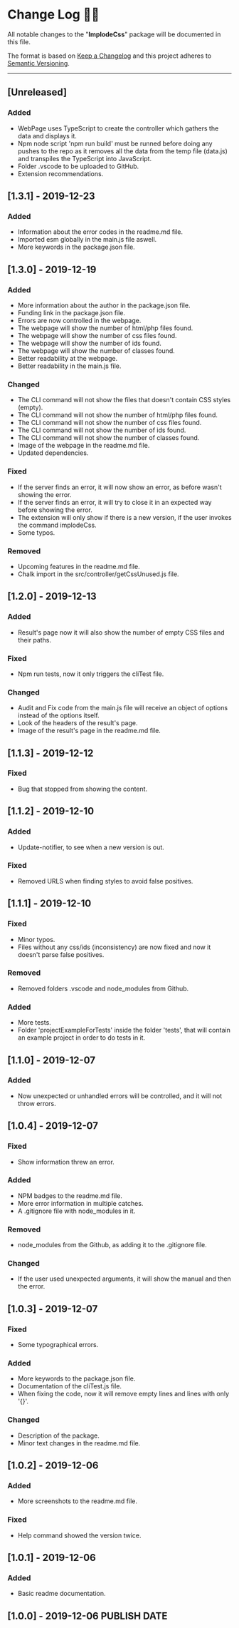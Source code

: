 <!-- markdownlint-disable MD024-->
# **Change Log** 📜📝

All notable changes to the "**ImplodeCss**" package will be documented in this file.

The format is based on [Keep a Changelog](https://keepachangelog.com/en/1.0.0/) and this project adheres to [Semantic Versioning](https://semver.org/spec/v2.0.0.html).

---

## [Unreleased]

### Added

* WebPage uses TypeScript to create the controller which gathers the data and displays it.
* Npm node script 'npm run build' must be runned before doing any pushes to the repo as it removes all the data from the temp file (data.js) and transpiles the TypeScript into JavaScript.
* Folder .vscode to be uploaded to GitHub.
* Extension recommendations.

## [**1.3.1**] - 2019-12-23

### Added

* Information about the error codes in the readme.md file.
* Imported esm globally in the main.js file aswell.
* More keywords in the package.json file.

## [**1.3.0**] - 2019-12-19

### Added

* More information about the author in the package.json file.
* Funding link in the package.json file.
* Errors are now controlled in the webpage.
* The webpage will show the number of html/php files found.
* The webpage will show the number of css files found.
* The webpage will show the number of ids found.
* The webpage will show the number of classes found.
* Better readability at the webpage.
* Better readability in the main.js file.

### Changed

* The CLI command will not show the files that doesn't contain CSS styles (empty).
* The CLI command will not show the number of html/php files found.
* The CLI command will not show the number of css files found.
* The CLI command will not show the number of ids found.
* The CLI command will not show the number of classes found.
* Image of the webpage in the readme.md file.
* Updated dependencies.

### Fixed

* If the server finds an error, it will now show an error, as before wasn't showing the error.
* If the server finds an error, it will try to close it in an expected way before showing the error.
* The extension will only show if there is a new version, if the user invokes the command implodeCss.
* Some typos.

### Removed

* Upcoming features in the readme.md file.
* Chalk import in the src/controller/getCssUnused.js file.

## [**1.2.0**] - 2019-12-13

### Added

* Result's page now it will also show the number of empty CSS files and their paths.

### Fixed

* Npm run tests, now it only triggers the cliTest file.

### Changed

* Audit and Fix code from the main.js file will receive an object of options instead of the options itself.
* Look of the headers of the result's page.
* Image of the result's page in the readme.md file.

## [**1.1.3**] - 2019-12-12

### Fixed

* Bug that stopped from showing the content.

## [**1.1.2**] - 2019-12-10

### Added

* Update-notifier, to see when a new version is out.

### Fixed

* Removed URLS when finding styles to avoid false positives.

## [**1.1.1**] - 2019-12-10

### Fixed

* Minor typos.
* Files without any css/ids (inconsistency) are now fixed and now it doesn't parse false positives.

### Removed

* Removed folders .vscode and node_modules from Github.

### Added

* More tests.
* Folder 'projectExampleForTests' inside the folder 'tests', that will contain an example project in order to do tests in it.

## [**1.1.0**] - 2019-12-07

### Added

* Now unexpected or unhandled errors will be controlled, and it will not throw errors.

## [**1.0.4**] - 2019-12-07

### Fixed

* Show information threw an error.

### Added

* NPM badges to the readme.md file.
* More error information in multiple catches.
* A .gitignore file with node_modules in it.

### Removed

* node_modules from the Github, as adding it to the .gitignore file.

### Changed

* If the user used unexpected arguments, it will show the manual and then the error.

## [**1.0.3**] - 2019-12-07

### Fixed

* Some typographical errors.

### Added

* More keywords to the package.json file.
* Documentation of the cliTest.js file.
* When fixing the code, now it will remove empty lines and lines with only '{}'.

### Changed

* Description of the package.
* Minor text changes in the readme.md file.

## [**1.0.2**] - 2019-12-06

### Added

* More screenshots to the readme.md file.

### Fixed

* Help command showed the version twice.

## [**1.0.1**] - 2019-12-06

### Added

* Basic readme documentation.

## [**1.0.0**] - 2019-12-06 **PUBLISH DATE**
